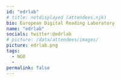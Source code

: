 ```yaml
---
id: "edrlab"
# title: notdisplayed (attendees.njk)
bio: European Digital Reading Laboratory
name: "edrlab"
socials: twitter:@edrlab
# picture: /data/attendees/images/
picture: edrlab.png
tags: 
  - NGO
  - 
permalink: false
---
```


